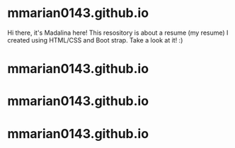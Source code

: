 # mmarian0143.github.io
Hi there, it's Madalina here! This resository is about a resume (my resume) I created using HTML/CSS and Boot strap. Take a look at it! :)





# mmarian0143.github.io
# mmarian0143.github.io
# mmarian0143.github.io

